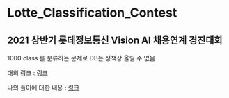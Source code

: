# Lotte_Classification_Contest

## 2021 상반기 롯데정보통신 Vision AI 채용연계 경진대회

1000 class 를 분류하는 문제로 DB는 정책상 올릴 수 없음

대회 링크 : [링크](https://dbstndi6316.tistory.com/261)

나의 풀이에 대한 내용 : [링크](https://dbstndi6316.tistory.com/manage/newpost/?type=post&returnURL=%2Fmanage%2Fposts%2F)
